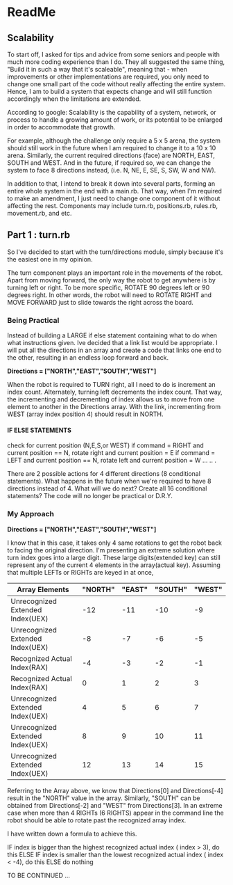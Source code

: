 # ReadMe

## Scalability
To start off, I asked for tips and advice from some seniors and people with much more coding experience than I do. They all suggested the same thing, "Build it in such a way that it's scaleable", meaning that - when improvements or other implementations are required, you only need to change one small part of the code without really affecting the entire system. Hence, I am to build a system that expects change and will still function accordingly when the limitations are extended.

According to google:
Scalability is the capability of a system, network, or process to handle a growing amount of work, or its potential to be enlarged in order to accommodate that growth.

For example, although the challenge only require a 5 x 5 arena, the system should still work in the future when I am required to change it to a 10 x 10 arena. Similarly, the current required directions (face) are NORTH, EAST, SOUTH and WEST. And in the future, if required so, we can change the system to face 8 directions instead, (i.e. N, NE, E, SE, S, SW, W and NW).

In addition to that, I intend to break it down into several parts, forming an entire whole system in the end with a main.rb. That way, when I'm required to make an amendment, I just need to change one component of it without affecting the rest. Components may include turn.rb, positions.rb, rules.rb, movement.rb, and etc.

## Part 1 : turn.rb
So I've decided to start with the turn/directions module, simply because it's the easiest one in my opinion.

The turn component plays an important role in the movements of the robot. Apart from moving forward, the only way the robot to get anywhere is by turning left or right. To be more specific, ROTATE 90 degrees left or 90 degrees right. In other words, the robot will need to ROTATE RIGHT and MOVE FORWARD just to slide towards the right across the board.

### Being Practical
Instead of building a LARGE if else statement containing what to do when what instructions given. Ive decided that a link list would be appropriate. I will put all the directions in an array and create a code that links one end to the other, resulting in an endless loop forward and back.

**Directions = ["NORTH","EAST","SOUTH","WEST"]**

When the robot is required to TURN right, all I need to do is increment an index count. Alternately, turning left decrements the index count. That way, the incrementing and decrementing of index allows us to move from one element to another in the Directions array. With the link, incrementing from WEST (array index position 4) should result in NORTH.

#### IF ELSE STATEMENTS

check for current position (N,E,S,or WEST)
  if command = RIGHT and current position == N,
  rotate right and current position = E
  if command = LEFT and current position == N,
  rotate left and current position = W
  ...
  ..
  .

There are 2 possible actions for 4 different directions (8 conditional statements). What happens in the future when we're required to have 8 directions instead of 4. What will we do next? Create all 16 conditional statements? The code will no longer be practical or D.R.Y.

### My Approach
**Directions = ["NORTH","EAST","SOUTH","WEST"]**

I know that in this case, it takes only 4 same rotations to get the robot back to facing the original direction. I'm presenting an extreme solution where turn index goes into a large digit. These large digits(extended key) can still represent any of the current 4 elements in the array(actual key). Assuming that multiple LEFTs or RIGHTs are keyed in at once,

|Array Elements| "NORTH" | "EAST" | "SOUTH"| "WEST" |
|---|---|---|---|---|
|Unrecognized Extended Index(UEX)| -12 | -11 | -10| -9 |
|Unrecognized Extended Index(UEX)| -8 | -7 | -6| -5 |
|Recognized Actual Index(RAX)| -4 | -3 | -2| -1 |
|Recognized Actual Index(RAX)| 0 | 1 | 2| 3 |
|Unrecognized Extended Index(UEX)| 4 | 5 | 6 | 7 |
|Unrecognized Extended Index(UEX)| 8 | 9 | 10 | 11 |
|Unrecognized Extended Index(UEX)| 12 | 13 | 14| 15 |

Referring to the Array above, we know that Directions[0] and Directions[-4] result in the "NORTH" value in the array. Similarly, "SOUTH" can be obtained from Directions[-2] and "WEST" from Directions[3]. In an extreme case when more than 4 RIGHTs (6 RIGHTS) appear in the command line the robot should be able to rotate past the recognized array index.

I have written down a formula to achieve this.

IF index is bigger than the highest recognized actual index ( index > 3),
do this
ELSE IF index is smaller than the lowest recognized actual index ( index < -4),
do this
ELSE
do nothing

TO BE CONTINUED ...
